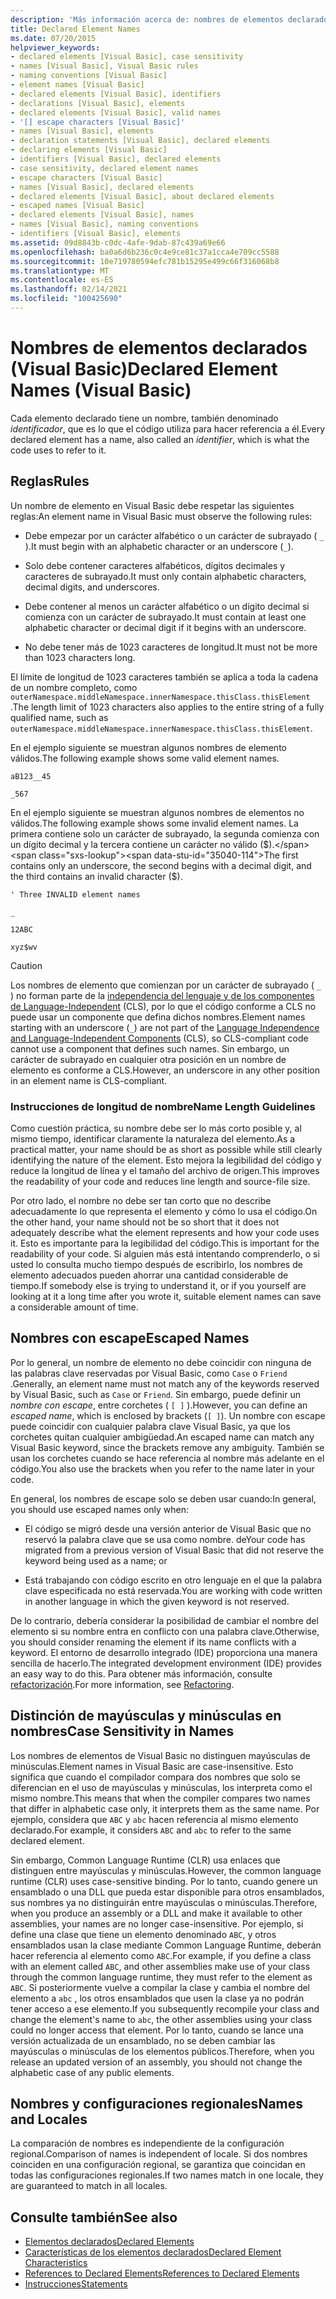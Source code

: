 ```yaml
---
description: 'Más información acerca de: nombres de elementos declarados (Visual Basic)'
title: Declared Element Names
ms.date: 07/20/2015
helpviewer_keywords:
- declared elements [Visual Basic], case sensitivity
- names [Visual Basic], Visual Basic rules
- naming conventions [Visual Basic]
- element names [Visual Basic]
- declared elements [Visual Basic], identifiers
- declarations [Visual Basic], elements
- declared elements [Visual Basic], valid names
- '[] escape characters [Visual Basic]'
- names [Visual Basic], elements
- declaration statements [Visual Basic], declared elements
- declaring elements [Visual Basic]
- identifiers [Visual Basic], declared elements
- case sensitivity, declared element names
- escape characters [Visual Basic]
- names [Visual Basic], declared elements
- declared elements [Visual Basic], about declared elements
- escaped names [Visual Basic]
- declared elements [Visual Basic], names
- names [Visual Basic], naming conventions
- identifiers [Visual Basic], elements
ms.assetid: 09d8843b-c0dc-4afe-9dab-87c439a69e66
ms.openlocfilehash: ba0a6d6b236c0c4e9ce81c37a1cca4e709cc5588
ms.sourcegitcommit: 10e719780594efc781b15295e499c66f316068b8
ms.translationtype: MT
ms.contentlocale: es-ES
ms.lasthandoff: 02/14/2021
ms.locfileid: "100425690"
---
```

# <a name="declared-element-names-visual-basic"></a><span data-ttu-id="35040-103">Nombres de elementos declarados (Visual Basic)</span><span class="sxs-lookup"><span data-stu-id="35040-103">Declared Element Names (Visual Basic)</span></span>

<span data-ttu-id="35040-104">Cada elemento declarado tiene un nombre, también denominado *identificador*, que es lo que el código utiliza para hacer referencia a él.</span><span class="sxs-lookup"><span data-stu-id="35040-104">Every declared element has a name, also called an *identifier*, which is what the code uses to refer to it.</span></span>  
  
## <a name="rules"></a><span data-ttu-id="35040-105">Reglas</span><span class="sxs-lookup"><span data-stu-id="35040-105">Rules</span></span>  

 <span data-ttu-id="35040-106">Un nombre de elemento en Visual Basic debe respetar las siguientes reglas:</span><span class="sxs-lookup"><span data-stu-id="35040-106">An element name in Visual Basic must observe the following rules:</span></span>  
  
- <span data-ttu-id="35040-107">Debe empezar por un carácter alfabético o un carácter de subrayado ( `_` ).</span><span class="sxs-lookup"><span data-stu-id="35040-107">It must begin with an alphabetic character or an underscore (`_`).</span></span>  
  
- <span data-ttu-id="35040-108">Solo debe contener caracteres alfabéticos, dígitos decimales y caracteres de subrayado.</span><span class="sxs-lookup"><span data-stu-id="35040-108">It must only contain alphabetic characters, decimal digits, and underscores.</span></span>  
  
- <span data-ttu-id="35040-109">Debe contener al menos un carácter alfabético o un dígito decimal si comienza con un carácter de subrayado.</span><span class="sxs-lookup"><span data-stu-id="35040-109">It must contain at least one alphabetic character or decimal digit if it begins with an underscore.</span></span>  
  
- <span data-ttu-id="35040-110">No debe tener más de 1023 caracteres de longitud.</span><span class="sxs-lookup"><span data-stu-id="35040-110">It must not be more than 1023 characters long.</span></span>  
  
 <span data-ttu-id="35040-111">El límite de longitud de 1023 caracteres también se aplica a toda la cadena de un nombre completo, como `outerNamespace.middleNamespace.innerNamespace.thisClass.thisElement` .</span><span class="sxs-lookup"><span data-stu-id="35040-111">The length limit of 1023 characters also applies to the entire string of a fully qualified name, such as `outerNamespace.middleNamespace.innerNamespace.thisClass.thisElement`.</span></span>  
  
 <span data-ttu-id="35040-112">En el ejemplo siguiente se muestran algunos nombres de elemento válidos.</span><span class="sxs-lookup"><span data-stu-id="35040-112">The following example shows some valid element names.</span></span>  
  
 `aB123__45`  
  
 `_567`  
  
 <span data-ttu-id="35040-113">En el ejemplo siguiente se muestran algunos nombres de elementos no válidos.</span><span class="sxs-lookup"><span data-stu-id="35040-113">The following example shows some invalid element names.</span></span> <span data-ttu-id="35040-114">La primera contiene solo un carácter de subrayado, la segunda comienza con un dígito decimal y la tercera contiene un carácter no válido ($).</span><span class="sxs-lookup"><span data-stu-id="35040-114">The first contains only an underscore, the second begins with a decimal digit, and the third contains an invalid character ($).</span></span>  
  
 `' Three INVALID element names`  
  
 `_`  
  
 `12ABC`  
  
 `xyz$wv`  
  
> [!CAUTION]
> <span data-ttu-id="35040-115">Los nombres de elemento que comienzan por un carácter de subrayado ( `_` ) no forman parte de la [independencia del lenguaje y de los componentes de Language-Independent](../../../../standard/language-independence-and-language-independent-components.md) (CLS), por lo que el código conforme a CLS no puede usar un componente que defina dichos nombres.</span><span class="sxs-lookup"><span data-stu-id="35040-115">Element names starting with an underscore (`_`) are not part of the [Language Independence and Language-Independent Components](../../../../standard/language-independence-and-language-independent-components.md) (CLS), so CLS-compliant code cannot use a component that defines such names.</span></span> <span data-ttu-id="35040-116">Sin embargo, un carácter de subrayado en cualquier otra posición en un nombre de elemento es conforme a CLS.</span><span class="sxs-lookup"><span data-stu-id="35040-116">However, an underscore in any other position in an element name is CLS-compliant.</span></span>  
  
### <a name="name-length-guidelines"></a><span data-ttu-id="35040-117">Instrucciones de longitud de nombre</span><span class="sxs-lookup"><span data-stu-id="35040-117">Name Length Guidelines</span></span>  

 <span data-ttu-id="35040-118">Como cuestión práctica, su nombre debe ser lo más corto posible y, al mismo tiempo, identificar claramente la naturaleza del elemento.</span><span class="sxs-lookup"><span data-stu-id="35040-118">As a practical matter, your name should be as short as possible while still clearly identifying the nature of the element.</span></span> <span data-ttu-id="35040-119">Esto mejora la legibilidad del código y reduce la longitud de línea y el tamaño del archivo de origen.</span><span class="sxs-lookup"><span data-stu-id="35040-119">This improves the readability of your code and reduces line length and source-file size.</span></span>  
  
 <span data-ttu-id="35040-120">Por otro lado, el nombre no debe ser tan corto que no describe adecuadamente lo que representa el elemento y cómo lo usa el código.</span><span class="sxs-lookup"><span data-stu-id="35040-120">On the other hand, your name should not be so short that it does not adequately describe what the element represents and how your code uses it.</span></span> <span data-ttu-id="35040-121">Esto es importante para la legibilidad del código.</span><span class="sxs-lookup"><span data-stu-id="35040-121">This is important for the readability of your code.</span></span> <span data-ttu-id="35040-122">Si alguien más está intentando comprenderlo, o si usted lo consulta mucho tiempo después de escribirlo, los nombres de elemento adecuados pueden ahorrar una cantidad considerable de tiempo.</span><span class="sxs-lookup"><span data-stu-id="35040-122">If somebody else is trying to understand it, or if you yourself are looking at it a long time after you wrote it, suitable element names can save a considerable amount of time.</span></span>  
  
## <a name="escaped-names"></a><span data-ttu-id="35040-123">Nombres con escape</span><span class="sxs-lookup"><span data-stu-id="35040-123">Escaped Names</span></span>  

 <span data-ttu-id="35040-124">Por lo general, un nombre de elemento no debe coincidir con ninguna de las palabras clave reservadas por Visual Basic, como `Case` o `Friend` .</span><span class="sxs-lookup"><span data-stu-id="35040-124">Generally, an element name must not match any of the keywords reserved by Visual Basic, such as `Case` or `Friend`.</span></span> <span data-ttu-id="35040-125">Sin embargo, puede definir un *nombre con escape*, entre corchetes ( `[ ]` ).</span><span class="sxs-lookup"><span data-stu-id="35040-125">However, you can define an *escaped name*, which is enclosed by brackets (`[ ]`).</span></span> <span data-ttu-id="35040-126">Un nombre con escape puede coincidir con cualquier palabra clave Visual Basic, ya que los corchetes quitan cualquier ambigüedad.</span><span class="sxs-lookup"><span data-stu-id="35040-126">An escaped name can match any Visual Basic keyword, since the brackets remove any ambiguity.</span></span> <span data-ttu-id="35040-127">También se usan los corchetes cuando se hace referencia al nombre más adelante en el código.</span><span class="sxs-lookup"><span data-stu-id="35040-127">You also use the brackets when you refer to the name later in your code.</span></span>  
  
 <span data-ttu-id="35040-128">En general, los nombres de escape solo se deben usar cuando:</span><span class="sxs-lookup"><span data-stu-id="35040-128">In general, you should use escaped names only when:</span></span>  
  
- <span data-ttu-id="35040-129">El código se migró desde una versión anterior de Visual Basic que no reservó la palabra clave que se usa como nombre. de</span><span class="sxs-lookup"><span data-stu-id="35040-129">Your code has migrated from a previous version of Visual Basic that did not reserve the keyword being used as a name; or</span></span>  
  
- <span data-ttu-id="35040-130">Está trabajando con código escrito en otro lenguaje en el que la palabra clave especificada no está reservada.</span><span class="sxs-lookup"><span data-stu-id="35040-130">You are working with code written in another language in which the given keyword is not reserved.</span></span>  
  
 <span data-ttu-id="35040-131">De lo contrario, debería considerar la posibilidad de cambiar el nombre del elemento si su nombre entra en conflicto con una palabra clave.</span><span class="sxs-lookup"><span data-stu-id="35040-131">Otherwise, you should consider renaming the element if its name conflicts with a keyword.</span></span> <span data-ttu-id="35040-132">El entorno de desarrollo integrado (IDE) proporciona una manera sencilla de hacerlo.</span><span class="sxs-lookup"><span data-stu-id="35040-132">The integrated development environment (IDE) provides an easy way to do this.</span></span> <span data-ttu-id="35040-133">Para obtener más información, consulte [refactorización](/visualstudio/ide/refactoring-in-visual-studio).</span><span class="sxs-lookup"><span data-stu-id="35040-133">For more information, see [Refactoring](/visualstudio/ide/refactoring-in-visual-studio).</span></span>  
  
## <a name="case-sensitivity-in-names"></a><span data-ttu-id="35040-134">Distinción de mayúsculas y minúsculas en nombres</span><span class="sxs-lookup"><span data-stu-id="35040-134">Case Sensitivity in Names</span></span>  

 <span data-ttu-id="35040-135">Los nombres de elementos de Visual Basic no distinguen mayúsculas de minúsculas.</span><span class="sxs-lookup"><span data-stu-id="35040-135">Element names in Visual Basic are case-insensitive.</span></span> <span data-ttu-id="35040-136">Esto significa que cuando el compilador compara dos nombres que solo se diferencian en el uso de mayúsculas y minúsculas, los interpreta como el mismo nombre.</span><span class="sxs-lookup"><span data-stu-id="35040-136">This means that when the compiler compares two names that differ in alphabetic case only, it interprets them as the same name.</span></span> <span data-ttu-id="35040-137">Por ejemplo, considera que `ABC` y `abc` hacen referencia al mismo elemento declarado.</span><span class="sxs-lookup"><span data-stu-id="35040-137">For example, it considers `ABC` and `abc` to refer to the same declared element.</span></span>  
  
 <span data-ttu-id="35040-138">Sin embargo, Common Language Runtime (CLR) usa enlaces que distinguen entre mayúsculas y minúsculas.</span><span class="sxs-lookup"><span data-stu-id="35040-138">However, the common language runtime (CLR) uses case-sensitive binding.</span></span> <span data-ttu-id="35040-139">Por lo tanto, cuando genere un ensamblado o una DLL que pueda estar disponible para otros ensamblados, sus nombres ya no distinguirán entre mayúsculas o minúsculas.</span><span class="sxs-lookup"><span data-stu-id="35040-139">Therefore, when you produce an assembly or a DLL and make it available to other assemblies, your names are no longer case-insensitive.</span></span> <span data-ttu-id="35040-140">Por ejemplo, si define una clase que tiene un elemento denominado `ABC`, y otros ensamblados usan la clase mediante Common Language Runtime, deberán hacer referencia al elemento como `ABC`.</span><span class="sxs-lookup"><span data-stu-id="35040-140">For example, if you define a class with an element called `ABC`, and other assemblies make use of your class through the common language runtime, they must refer to the element as `ABC`.</span></span> <span data-ttu-id="35040-141">Si posteriormente vuelve a compilar la clase y cambia el nombre del elemento a `abc` , los otros ensamblados que usen la clase ya no podrán tener acceso a ese elemento.</span><span class="sxs-lookup"><span data-stu-id="35040-141">If you subsequently recompile your class and change the element's name to `abc`, the other assemblies using your class could no longer access that element.</span></span> <span data-ttu-id="35040-142">Por lo tanto, cuando se lance una versión actualizada de un ensamblado, no se deben cambiar las mayúsculas o minúsculas de los elementos públicos.</span><span class="sxs-lookup"><span data-stu-id="35040-142">Therefore, when you release an updated version of an assembly, you should not change the alphabetic case of any public elements.</span></span>  
  
## <a name="names-and-locales"></a><span data-ttu-id="35040-143">Nombres y configuraciones regionales</span><span class="sxs-lookup"><span data-stu-id="35040-143">Names and Locales</span></span>  

 <span data-ttu-id="35040-144">La comparación de nombres es independiente de la configuración regional.</span><span class="sxs-lookup"><span data-stu-id="35040-144">Comparison of names is independent of locale.</span></span> <span data-ttu-id="35040-145">Si dos nombres coinciden en una configuración regional, se garantiza que coincidan en todas las configuraciones regionales.</span><span class="sxs-lookup"><span data-stu-id="35040-145">If two names match in one locale, they are guaranteed to match in all locales.</span></span>  
  
## <a name="see-also"></a><span data-ttu-id="35040-146">Consulte también</span><span class="sxs-lookup"><span data-stu-id="35040-146">See also</span></span>

- [<span data-ttu-id="35040-147">Elementos declarados</span><span class="sxs-lookup"><span data-stu-id="35040-147">Declared Elements</span></span>](index.md)
- [<span data-ttu-id="35040-148">Características de los elementos declarados</span><span class="sxs-lookup"><span data-stu-id="35040-148">Declared Element Characteristics</span></span>](declared-element-characteristics.md)
- [<span data-ttu-id="35040-149">References to Declared Elements</span><span class="sxs-lookup"><span data-stu-id="35040-149">References to Declared Elements</span></span>](references-to-declared-elements.md)
- [<span data-ttu-id="35040-150">Instrucciones</span><span class="sxs-lookup"><span data-stu-id="35040-150">Statements</span></span>](../../../language-reference/statements/index.md)
